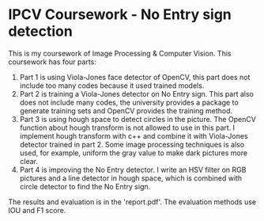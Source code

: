 # IPCV Coursework - No Entry sign detection

This is my coursework of Image Processing & Computer Vision. This coursework has four parts:

1. Part 1 is using Viola-Jones face detector of OpenCV, this part does not include too many codes because it used trained models.
2. Part 2 is training a Viola-Jones detector on No Entry sign. This part also does not include many codes, the university provides a package to generate training sets and OpenCV provides the training method.
3. Part 3 is using hough space to detect circles in the picture. The OpenCV function about hough transform is not allowed to use in this part. I implement hough transform with c++ and combine it with Viola-Jones detector trained in part 2. Some image processing techniques is also used, for example, uniform the gray value to make dark pictures more clear.
4. Part 4 is improving the No Entry detector. I write an HSV filter on RGB pictures and a line detector in hough space, which is combined with circle detector to find the No Entry sign.

The results and evaluation is in the 'report.pdf'. The evaluation methods use IOU and F1 score.
